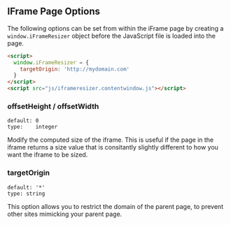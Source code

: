 ## IFrame Page Options

The following options can be set from within the iFrame page by creating a `window.iFrameResizer` object before the JavaScript file is loaded into the page.

```html
<script>
  window.iFrameResizer = {
    targetOrigin: 'http://mydomain.com'
  }
</script>
<script src="js/iframeresizer.contentwindow.js"></script>
```

### offsetHeight / offsetWidth

    default: 0
    type:    integer

Modify the computed size of the iframe. This is useful if the page in the iframe returns a size value that is consitantly slightly different to how you want the iframe to be sized.

### targetOrigin

	default: '*'
	type: string

This option allows you to restrict the domain of the parent page, to prevent other sites mimicking your parent page.
